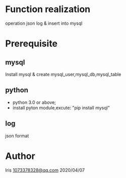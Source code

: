 # Function realization
operation json log & insert into mysql
# Prerequisite
## mysql
Install mysql & create mysql_user,mysql_db,mysql_table
## python
- python 3.0 or above; 
- install pyton module,excute: "pip install mysql"
## log
json format
# Author
Iris <1073378328@qq.com> 2020/04/07